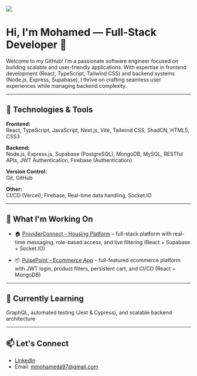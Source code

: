 ![](https://user-images.githubusercontent.com/18350557/176309783-0785949b-9127-417c-8b55-ab5a4333674e.gif)

# Hi, I'm Mohamed — Full-Stack Developer 🚀

Welcome to my GitHub! I'm a passionate software engineer focused on building scalable and user-friendly applications. With expertise in frontend development (React, TypeScript, Tailwind CSS) and backend systems (Node.js, Express, Supabase), I thrive on crafting seamless user experiences while managing backend complexity.

---

## 🔧 Technologies & Tools

**Frontend:**  
React, TypeScript, JavaScript, Next.js, Vite, Tailwind CSS, ShadCN, HTML5, CSS3  

**Backend:**  
Node.js, Express.js, Supabase (PostgreSQL), MongoDB, MySQL, RESTful APIs, JWT Authentication, Firebase (Authentication)  

**Version Control:**  
Git, GitHub  

**Other:**  
CI/CD (Vercel), Firebase, Real-time data handling, Socket.IO

---

## 🧠 What I'm Working On

- 🏠 [ProviderConnect – Housing Platform](https://providerconnect.co/) – full-stack platform with real-time messaging, role-based access, and live filtering (React + Supabase + Socket.IO)  

- 📦 [PulsePoint – Ecommerce App](https://ecommerce-git-main-mohamed-ahmeds-projects-dc30db48.vercel.app/) – full-featured ecommerce platform with JWT login, product filters, persistent cart, and CI/CD (React + MongoDB)

---

## 🌱 Currently Learning

GraphQL, automated testing (Jest & Cypress), and scalable backend architecture

---

## 📫 Let's Connect

- [LinkedIn](https://www.linkedin.com/in/mohamed-ahmed-0998041b3/)
- Email: mmohameda97@gmail.com
